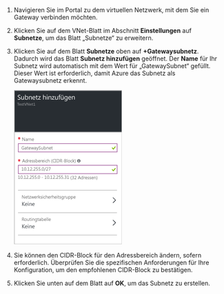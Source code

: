 1. Navigieren Sie im Portal zu dem virtuellen Netzwerk, mit dem Sie ein Gateway verbinden möchten.

2. Klicken Sie auf dem VNet-Blatt im Abschnitt **Einstellungen** auf **Subnetze**, um das Blatt „Subnetze“ zu erweitern.

3. Klicken Sie auf dem Blatt **Subnetze** oben auf **+Gatewaysubnetz**. Dadurch wird das Blatt **Subnetz hinzufügen** geöffnet. Der **Name** für Ihr Subnetz wird automatisch mit dem Wert für „GatewaySubnet“ gefüllt. Dieser Wert ist erforderlich, damit Azure das Subnetz als Gatewaysubnetz erkennt.

	![Hinzufügen des Gatewaysubnetzes](./media/vpn-gateway-add-gwsubnet-rm-portal-include/addgwsubnet250.png)

4. Sie können den CIDR-Block für den Adressbereich ändern, sofern erforderlich. Überprüfen Sie die spezifischen Anforderungen für Ihre Konfiguration, um den empfohlenen CIDR-Block zu bestätigen.

5. Klicken Sie unten auf dem Blatt auf **OK**, um das Subnetz zu erstellen.

<!----HONumber=AcomDC_0810_2016-->